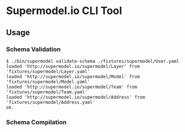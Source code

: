 # Supermodel.io CLI Tool


## Usage

### Schema Validation 

```
$ ./bin/supermodel validate-schema ./fixtures/supermodel/User.yaml
loaded 'http://supermodel.io/supermodel/Layer' from 'fixtures/supermodel/Layer.yaml'
loaded 'http://supermodel.io/supermodel/Model' from 'fixtures/supermodel/Model.yaml'
loaded 'http://supermodel.io/supermodel/Team' from 'fixtures/supermodel/Team.yaml'
loaded 'http://supermodel.io/supermodel/Address' from 'fixtures/supermodel/Address.yaml'
ok.
```

### Schema Compilation
